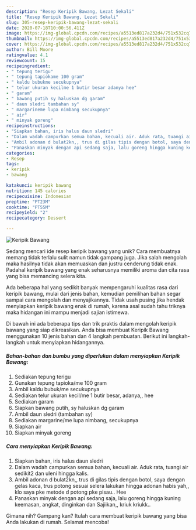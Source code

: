 ```yaml
---
description: "Resep Keripik Bawang, Lezat Sekali"
title: "Resep Keripik Bawang, Lezat Sekali"
slug: 305-resep-keripik-bawang-lezat-sekali
date: 2020-07-18T10:00:56.411Z
image: https://img-global.cpcdn.com/recipes/a5513ed817a232d4/751x532cq70/keripik-bawang-foto-resep-utama.jpg
thumbnail: https://img-global.cpcdn.com/recipes/a5513ed817a232d4/751x532cq70/keripik-bawang-foto-resep-utama.jpg
cover: https://img-global.cpcdn.com/recipes/a5513ed817a232d4/751x532cq70/keripik-bawang-foto-resep-utama.jpg
author: Bill Moore
ratingvalue: 4.1
reviewcount: 15
recipeingredient:
- " tepung terigu"
- " tepung tapiokame 100 gram"
- " kaldu bubukme secukupnya"
- " telur ukuran kecilme 1 butir besar adanya hee"
- " garam"
- " bawang putih sy haluskan dg garam"
- " daun sledri tambahan sy"
- " margarineme lupa nimbang secukupnya"
- " air"
- " minyak goreng"
recipeinstructions:
- "Siapkan bahan, iris halus daun sledri"
- "Dalam wadah campurkan semua bahan, kecuali air. Aduk rata, tuangi air sedikit2 dan uleni hingga kalis."
- "Ambil adonan d bulat2kn,, trus di gilas tipis dengan botol, saya dengan gelas kaca, trus potong sesuai selera lakukan hingga adonan habis yah,, klo saya pke metode d potong pke pisau.. Hee"
- "Panaskan minyak dengan api sedang saja, lalu goreng hingga kuning keemasan, angkat, dinginkan dan Sajiikan,, kriuk kriukk.."
categories:
- Resep
tags:
- keripik
- bawang

katakunci: keripik bawang 
nutrition: 145 calories
recipecuisine: Indonesian
preptime: "PT23M"
cooktime: "PT55M"
recipeyield: "2"
recipecategory: Dessert

---
```



![Keripik Bawang](https://img-global.cpcdn.com/recipes/a5513ed817a232d4/751x532cq70/keripik-bawang-foto-resep-utama.jpg)

Sedang mencari ide resep keripik bawang yang unik? Cara membuatnya memang tidak terlalu sulit namun tidak gampang juga. Jika salah mengolah maka hasilnya tidak akan memuaskan dan justru cenderung tidak enak. Padahal keripik bawang yang enak seharusnya memiliki aroma dan cita rasa yang bisa memancing selera kita.



Ada beberapa hal yang sedikit banyak mempengaruhi kualitas rasa dari keripik bawang, mulai dari jenis bahan, kemudian pemilihan bahan segar sampai cara mengolah dan menyajikannya. Tidak usah pusing jika hendak menyiapkan keripik bawang enak di rumah, karena asal sudah tahu triknya maka hidangan ini mampu menjadi sajian istimewa.


Di bawah ini ada beberapa tips dan trik praktis dalam mengolah keripik bawang yang siap dikreasikan. Anda bisa membuat Keripik Bawang menggunakan 10 jenis bahan dan 4 langkah pembuatan. Berikut ini langkah-langkah untuk menyiapkan hidangannya.

<!--inarticleads1-->

##### Bahan-bahan dan bumbu yang diperlukan dalam menyiapkan Keripik Bawang:

1. Sediakan  tepung terigu
1. Gunakan  tepung tapioka/me 100 gram
1. Ambil  kaldu bubuk/me secukupnya
1. Sediakan  telur ukuran kecil/me 1 butir besar, adanya,, hee
1. Sediakan  garam
1. Siapkan  bawang putih, sy haluskan dg garam
1. Ambil  daun sledri (tambahan sy)
1. Sediakan  margarine/me lupa nimbang, secukupnya
1. Siapkan  air
1. Siapkan  minyak goreng




<!--inarticleads2-->

##### Cara menyiapkan Keripik Bawang:

1. Siapkan bahan, iris halus daun sledri
1. Dalam wadah campurkan semua bahan, kecuali air. Aduk rata, tuangi air sedikit2 dan uleni hingga kalis.
1. Ambil adonan d bulat2kn,, trus di gilas tipis dengan botol, saya dengan gelas kaca, trus potong sesuai selera lakukan hingga adonan habis yah,, klo saya pke metode d potong pke pisau.. Hee
1. Panaskan minyak dengan api sedang saja, lalu goreng hingga kuning keemasan, angkat, dinginkan dan Sajiikan,, kriuk kriukk..




Gimana nih? Gampang kan? Itulah cara membuat keripik bawang yang bisa Anda lakukan di rumah. Selamat mencoba!
